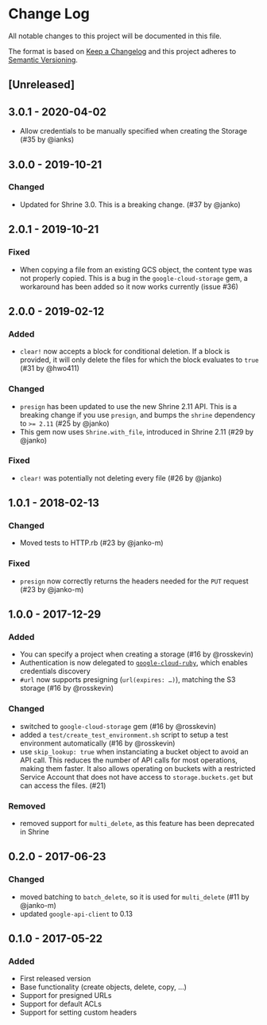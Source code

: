 # Change Log
All notable changes to this project will be documented in this file.

The format is based on [Keep a Changelog](http://keepachangelog.com/)
and this project adheres to [Semantic Versioning](http://semver.org/).

## [Unreleased]

## 3.0.1 - 2020-04-02

- Allow credentials to be manually specified when creating the Storage (#35 by @ianks)

## 3.0.0 - 2019-10-21

### Changed
- Updated for Shrine 3.0. This is a breaking change. (#37 by @janko)

## 2.0.1 - 2019-10-21

### Fixed
- When copying a file from an existing GCS object, the content type was not properly copied. This is a bug in the `google-cloud-storage` gem, a workaround has been added so it now works currently (issue #36)

## 2.0.0 - 2019-02-12

### Added
- `clear!` now accepts a block for conditional deletion. If a block is provided, it will only delete the files for which the block evaluates to `true` (#31 by @hwo411)

### Changed
- `presign` has been updated to use the new Shrine 2.11 API. This is a breaking change if you use `presign`, and bumps the `shrine` dependency to `>= 2.11` (#25 by @janko)
- This gem now uses `Shrine.with_file`, introduced in Shrine 2.11 (#29 by @janko)

### Fixed
- `clear!` was potentially not deleting every file (#26 by @janko)

## 1.0.1 - 2018-02-13

### Changed
- Moved tests to HTTP.rb (#23 by @janko-m)

### Fixed
- `presign` now correctly returns the headers needed for the `PUT` request (#23 by @janko-m)

## 1.0.0 - 2017-12-29

### Added
- You can specify a project when creating a storage (#16 by @rosskevin)
- Authentication is now delegated to [`google-cloud-ruby`](http://googlecloudplatform.github.io/google-cloud-ruby/#/docs/google-cloud-storage/master/guides/authentication#projectandcredentiallookup), which enables credentials discovery
- `#url` now supports presigning (`url(expires: …)`), matching the S3 storage (#16 by @rosskevin)

### Changed
- switched to `google-cloud-storage` gem (#16 by @rosskevin)
- added a `test/create_test_environment.sh` script to setup a test environment automatically (#16 by @rosskevin)
- use `skip_lookup: true` when instanciating a bucket object to avoid an API call. This reduces the number of API calls for most operations, making them faster. It also allows operating on buckets with a restricted Service Account that does not have access to `storage.buckets.get` but can access the files. (#21)

### Removed
- removed support for `multi_delete`, as this feature has been deprecated in Shrine

## 0.2.0 - 2017-06-23

### Changed
- moved batching to `batch_delete`, so it is used for `multi_delete` (#11 by @janko-m)
- updated `google-api-client` to 0.13

## 0.1.0 - 2017-05-22
### Added
- First released version
- Base functionality (create objects, delete, copy, ...)
- Support for presigned URLs
- Support for default ACLs
- Support for setting custom headers
